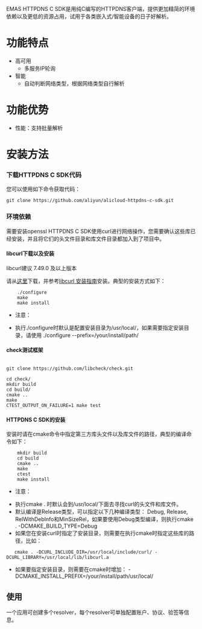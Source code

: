  EMAS HTTPDNS C SDK是用纯C编写的HTTPDNS客户端，提供更加精简的环境依赖以及更低的资源占用，试用于各类嵌入式/智能设备的日子好解析。
 
# 功能特点

* 高可用
    * 多服务IP轮询
* 智能
    * 自动判断网络类型，根据网络类型自行解析

# 功能优势

* 性能：支持批量解析

# 安装方法
### 下载HTTPDNS C SDK代码
您可以使用如下命令获取代码：
```shell
git clone https://github.com/aliyun/alicloud-httpdns-c-sdk.git
```

### 环境依赖
需要安装openssl
HTTPDNS C SDK使用curl进行网络操作，您需要确认这些库已经安装，并且将它们的头文件目录和库文件目录都加入到了项目中。

#### libcurl下载以及安装

  libcurl建议 7.49.0 及以上版本

  请从[这里](http://curl.haxx.se/download.html)下载，并参考[libcurl 安装指南](http://curl.haxx.se/docs/install.html)安装。典型的安装方式如下：
```shell
    ./configure
    make
    make install
```

* 注意：
 - 执行./configure时默认是配置安装目录为/usr/local/，如果需要指定安装目录，请使用 ./configure --prefix=/your/install/path/

#### check测试框架
```shell

git clone https://github.com/libcheck/check.git
 
cd check/
mkdir build
cd build/
cmake ..
make
CTEST_OUTPUT_ON_FAILURE=1 make test

```

#### HTTPDNS C SDK的安装

  安装时请在cmake命令中指定第三方库头文件以及库文件的路径，典型的编译命令如下：
```shell
    mkdir build
    cd build
    cmake ..
    make
    ctest
    make install
```


* 注意：
 - 执行cmake . 时默认会到/usr/local/下面去寻找curl的头文件和库文件。
 - 默认编译是Release类型，可以指定以下几种编译类型： Debug, Release, RelWithDebInfo和MinSizeRel，如果要使用Debug类型编译，则执行cmake . -DCMAKE_BUILD_TYPE=Debug
 - 如果您在安装curl时指定了安装目录，则需要在执行cmake时指定这些库的路径，比如：
```shell
   cmake . -DCURL_INCLUDE_DIR=/usr/local/include/curl/ -DCURL_LIBRARY=/usr/local/lib/libcurl.a
```
 - 如果要指定安装目录，则需要在cmake时增加： -DCMAKE_INSTALL_PREFIX=/your/install/path/usr/local/

## 使用
一个应用可创建多个resolver，每个resolver可单独配置账户、协议、验签等信息。
